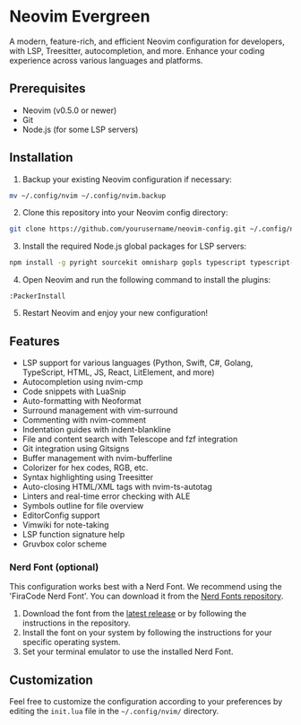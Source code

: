 # Neovim Evergreen

A modern, feature-rich, and efficient Neovim configuration for developers, with LSP, Treesitter, autocompletion, and more. Enhance your coding experience across various languages and platforms.

## Prerequisites

- Neovim (v0.5.0 or newer)
- Git
- Node.js (for some LSP servers)

## Installation

1. Backup your existing Neovim configuration if necessary:

```sh
mv ~/.config/nvim ~/.config/nvim.backup
```

2. Clone this repository into your Neovim config directory:

```sh
git clone https://github.com/yourusername/neovim-config.git ~/.config/nvim
```

3. Install the required Node.js global packages for LSP servers:
```sh
npm install -g pyright sourcekit omnisharp gopls typescript typescript-language-server vscode-html-languageserver-bin vscode-css-languageserver-bin tailwindcss-language-server vscode-json-languageserver
```

4. Open Neovim and run the following command to install the plugins:
```vim
:PackerInstall
```

5. Restart Neovim and enjoy your new configuration!

## Features

- LSP support for various languages (Python, Swift, C#, Golang, TypeScript, HTML, JS, React, LitElement, and more)
- Autocompletion using nvim-cmp
- Code snippets with LuaSnip
- Auto-formatting with Neoformat
- Surround management with vim-surround
- Commenting with nvim-comment
- Indentation guides with indent-blankline
- File and content search with Telescope and fzf integration
- Git integration using Gitsigns
- Buffer management with nvim-bufferline
- Colorizer for hex codes, RGB, etc.
- Syntax highlighting using Treesitter
- Auto-closing HTML/XML tags with nvim-ts-autotag
- Linters and real-time error checking with ALE
- Symbols outline for file overview
- EditorConfig support
- Vimwiki for note-taking
- LSP function signature help
- Gruvbox color scheme

### Nerd Font (optional)

This configuration works best with a Nerd Font. We recommend using the 'FiraCode Nerd Font'. You can download it from the [Nerd Fonts repository](https://github.com/ryanoasis/nerd-fonts).

1. Download the font from the [latest release](https://github.com/ryanoasis/nerd-fonts/releases) or by following the instructions in the repository.
2. Install the font on your system by following the instructions for your specific operating system.
3. Set your terminal emulator to use the installed Nerd Font.

## Customization

Feel free to customize the configuration according to your preferences by editing the `init.lua` file in the `~/.config/nvim/` directory.
